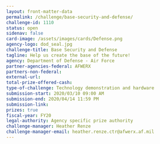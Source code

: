 ```yaml
---
layout: front-matter-data
permalink: /challenge/base-security-and-defense/
challenge-id: 1110
status: open
sidenav: false
card-image: /assets/images/cards/Defense.png
agency-logo: dod_seal.jpg
challenge-title: Base Security and Defense
tagline: Help us create the base of the future!
agency: Department of Defense - Air Force
partner-agencies-federal: AFWERX
partners-non-federal:
external-url: 
total-prize-offered-cash:
type-of-challenge: Technology demonstration and hardware
submission-start: 2020/03/10 09:00 AM
submission-end: 2020/04/14 11:59 PM
submission-link:
prizes: true
fiscal-year: FY20
legal-authority: Agency specific prize authority
challenge-manager: Heather Renze
challenge-manager-email: heather.renze.ctr@afwerx.af.mil
---
```

